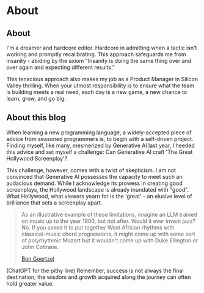 # About

## About
I'm a dreamer and hardcore editor. Hardcore in admitting when a tactic isn't working and promptly recalibrating. This approach safeguards me from insanity - abiding by the axiom "Insanity is doing the same thing over and over again and expecting different results." 

This tenacious approach also makes my job as a Product Manager in Silicon Valley thrilling. When your utmost responsibility is to ensure what the team is building meets a real need, each day is a new game, a new chance to learn, grow, and go big. 

## About this blog
When learning a new programming language, a widely-accepted piece of advice from seasoned programmers is, to begin with a self-driven project. Finding myself, like many, mesmerized by Generative AI last year, I heeded this advice and set myself a challenge: Can Generative AI craft 'The Great Hollywood Screenplay'? 

This challenge, however, comes with a twist of skepticism. I am not convinced that Generative AI possesses the capacity to meet such an audacious demand. While I acknowledge its prowess in creating good screenplays, the Hollywood landscape is already inundated with "good". What Hollywood, what viewers yearn for is the 'great' - an elusive level of brilliance that sets a screenplay apart.

> As an illustrative example of these limitations, imagine an LLM trained on music up to the year 1900, but not after. Would it ever invent jazz? No. If you asked it to put together West African rhythms with classical-music chord progressions, it might come up with some sort of polyrhythmic Mozart but it wouldn't come up with Duke Ellington or John Coltrane.
>
> [Ben Goertzel](https://magazine.mindplex.ai/dont-shut-down-ai-development-open-it-up-for-real/)

(ChatGPT for the pithy line) Remember, success is not always the final destination; the wisdom and growth acquired along the journey can often hold greater value.

